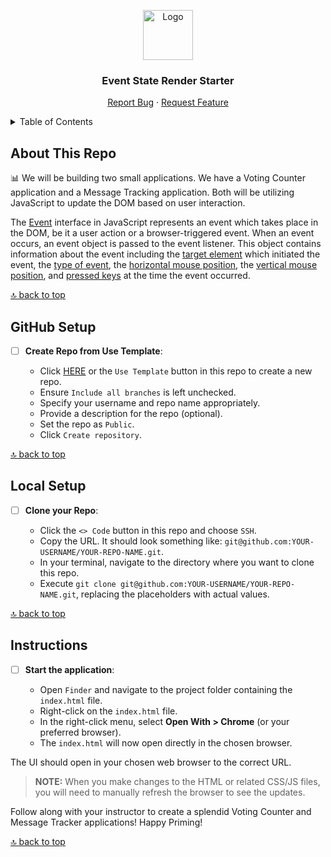 <a name="event-state-render-starter"></a>

<div align="center">
  <a href="https://github.com/PrimeAcademy/event-state-render-starter">
    <img src="https://avatars.githubusercontent.com/u/9360728?s=200&v=4" alt="Logo" width="80" height="80">
  </a>
  <h3>Event State Render Starter</h3>
  <p>
    <a href="https://github.com/PrimeAcademy/event-state-render-starter/issues">Report Bug</a>
    ·
    <a href="https://github.com/PrimeAcademy/event-state-render-starter/issues">Request Feature</a>
  </p>
</div>

<details>
  <summary>Table of Contents</summary>
  <ul>
    <li>
      <a href="#about-this-repo">About This Repo</a>
    </li>
    <li>
      <a href="#github-setup">GiHub Setup</a>
    </li>
    <li><a href="#local-setup">Local Setup</a></li>
    <li><a href="#instructions">Instructions</a></li>
  </ul>
</details>

## About This Repo

📊 We will be building two small applications. We have a Voting Counter application and a Message Tracking application. Both will be utilizing JavaScript to update the DOM based on user interaction.

The [Event](https://developer.mozilla.org/en-US/docs/Web/API/Event) interface in JavaScript represents an event which takes place in the DOM, be it a user action or a browser-triggered event. When an event occurs, an event object is passed to the event listener. This object contains information about the event including the [target element](https://developer.mozilla.org/en-US/docs/Web/API/Event/target) which initiated the event, the [type of event](https://developer.mozilla.org/en-US/docs/Web/API/Event/type), the [horizontal mouse position](https://developer.mozilla.org/en-US/docs/Web/API/MouseEvent/pageX), the [vertical mouse position](https://developer.mozilla.org/en-US/docs/Web/API/MouseEvent/pageY), and [pressed keys](https://developer.mozilla.org/en-US/docs/Web/API/KeyboardEvent) at the time the event occurred.


[🔝 back to top](#event-state-render-starter)

## GitHub Setup

- [ ] **Create Repo from Use Template**:
  
  - Click [HERE](https://github.com/new?template_name=event-state-render-starter&template_owner=prime-digital-academy) or the `Use Template` button in this repo to create a new repo.
  - Ensure `Include all branches` is left unchecked.
  - Specify your username and repo name appropriately.
  - Provide a description for the repo (optional).
  - Set the repo as `Public`.
  - Click `Create repository`.

[🔝 back to top](#event-state-render-starter)

## Local Setup

- [ ] **Clone your Repo**:

  - Click the `<> Code` button in this repo and choose `SSH`.
  - Copy the URL. It should look something like: `git@github.com:YOUR-USERNAME/YOUR-REPO-NAME.git`.
  - In your terminal, navigate to the directory where you want to clone this repo.
  - Execute `git clone git@github.com:YOUR-USERNAME/YOUR-REPO-NAME.git`, replacing the placeholders with actual values.

[🔝 back to top](#event-state-render-starter)

## Instructions

- [ ] **Start the application**:

  - Open `Finder` and navigate to the project folder containing the `index.html` file.
  - Right-click on the `index.html` file.
  - In the right-click menu, select **Open With > Chrome** (or your preferred browser).
  - The `index.html` will now open directly in the chosen browser.

The UI should open in your chosen web browser to the correct URL.

> **NOTE:** When you make changes to the HTML or related CSS/JS files, you will need to manually refresh the browser to see the updates.

Follow along with your instructor to create a splendid Voting Counter and Message Tracker applications! Happy Priming!

[🔝 back to top](#event-state-render-starter)
